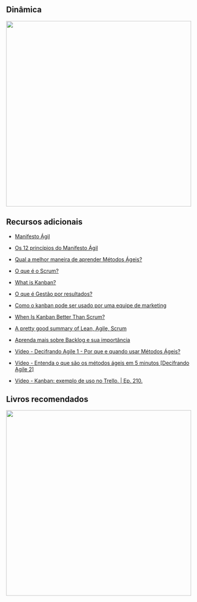 ## Dinâmica 

<img width="500" src="/Dinamica_Metodologias_Ageis.png">


## Recursos adicionais

-   [Manifesto Ágil](https://agilemanifesto.org/iso/ptbr/manifesto.html)
    
-   [Os 12 princípios do Manifesto Ágil](https://www.youtube.com/watch?v=e4VYnCRU25E)
    
-   [Qual a melhor maneira de aprender Métodos Ágeis?](https://www.youtube.com/watch?v=1WLnP5lpBPQ)
    
-   [O que é o Scrum?](https://www.desenvolvimentoagil.com.br/scrum/)
    
-   [What is Kanban?](https://www.digite.com/kanban/what-is-kanban)
    
-   [O que é Gestão por resultados?](https://blog.runrun.it/gestao-por-resultados/)
    
-   [Como o kanban pode ser usado por uma equipe de marketing](https://blog.runrun.it/kanban-board-para-marketing/)
    
-   [When Is Kanban Better Than Scrum?](https://medium.com/@mdalmijn/when-is-it-better-to-use-kanban-than-scrum-d5032b658ac3)
    
-   [A pretty good summary of Lean, Agile, Scrum](https://medium.com/@takeshi.yoshida/a-pretty-good-summary-of-lean-agile-scrum-168cf123748)
    
-   [Aprenda mais sobre Backlog e sua importância](https://blog.runrun.it/o-que-e-backlog/)
    
-   [Vídeo - Decifrando Agile 1 - Por que e quando usar Métodos Ágeis?](https://www.youtube.com/watch?v=efZlpew90Nk)
    
-   [Vídeo - Entenda o que são os métodos ágeis em 5 minutos [Decifrando Agile 2]](https://www.youtube.com/watch?v=ds_FydzsuO8)
    
-   [Vídeo - Kanban: exemplo de uso no Trello. | Ep. 210.](https://www.youtube.com/watch?v=7JRB33f_M3k)

## Livros recomendados

<img width="500" src="/livros-recomendados.png">

